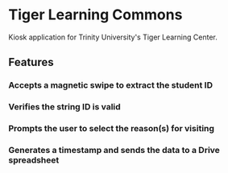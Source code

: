 # Tiger Learning Commons
Kiosk application for Trinity University's Tiger Learning Center.

## Features
### Accepts a magnetic swipe to extract the student ID
### Verifies the string ID is valid
### Prompts the user to select the reason(s) for visiting
### Generates a timestamp and sends the data to a Drive spreadsheet

